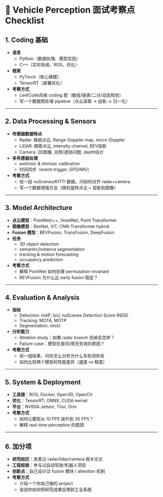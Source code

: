 # 🚗 Vehicle Perception 面试考察点 Checklist

## 1. Coding 基础
- **语言**
  - Python（数据处理、模型实现）
  - C++（实时系统、ROS、优化）
- **框架**
  - PyTorch（核心建模）
  - TensorRT（部署优化）
- **考察方式**
  - LeetCode风格 coding 题（数组/链表/二分/动态规划）
  - 写一个数据预处理 pipeline（点云读取 → 投影 → 归一化）

---

## 2. Data Processing & Sensors
- **传感器数据特点**
  - Radar: 稀疏点云, Range-Doppler map, micro-Doppler
  - LiDAR: 稠密点云, intensity channel, BEV投影
  - Camera: 2D图像, 光照/遮挡问题, depth估计
- **多传感器处理**
  - extrinsic & intrinsic calibration
  - 时间同步（event-trigger, GPS/IMU）
- **考察方式**
  - 给一段 nuScenes/KITTI 数据，问如何对齐 radar+camera
  - 写一个数据增强方法（随机旋转点云 + 投影到图像）

---

## 3. Model Architecture
- **点云模型**：PointNet/++, VoxelNet, Point Transformer
- **图像模型**：ResNet, ViT, CNN-Transformer hybrid
- **Fusion 模型**：BEVFusion, TransFusion, DeepFusion
- **任务**
  - 3D object detection
  - semantic/instance segmentation
  - tracking & motion forecasting
  - occupancy prediction
- **考察方式**
  - 解释 PointNet 如何处理 permutation-invariant
  - BEVFusion 为什么比 early fusion 稳定？

---

## 4. Evaluation & Analysis
- **指标**
  - Detection: mAP, IoU, nuScenes Detection Score (NDS)
  - Tracking: MOTA, MOTP
  - Segmentation: mIoU
- **分析能力**
  - Ablation study：如果 radar branch 去掉会怎样？
  - Failure case：模型在夜间/雨天失效的原因？
- **考察方式**
  - 给一组结果，问你怎么分析为什么车检测失败
  - 如何比较两个模型的性能差异（速度 vs 精度）

---

## 5. System & Deployment
- **工具链**：ROS, Docker, Open3D, OpenCV
- **优化**：TensorRT, ONNX, CUDA kernel
- **平台**：NVIDIA Jetson, Thor, Orin
- **考察方式**
  - 如何让模型从 10 FPS 提升到 30 FPS？
  - 解释 real-time perception 的瓶颈

---

## 6. 加分项
- **研究经历**：发表过 radar/lidar/camera 相关论文
- **工程经验**：参与过自动驾驶/机器人项目
- **创新点**：自己设计过 fusion 模块 / attention 机制
- **考察方式**
  - 介绍一个你自己做的 project
  - 说说你如何把研究成果应用到工业系统
